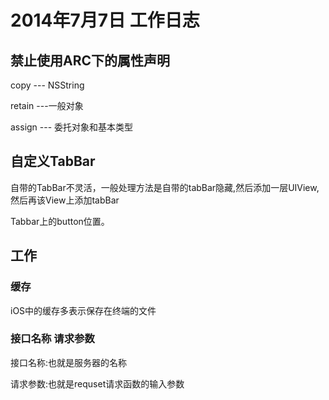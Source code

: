 # 2014年7月7日 工作日志

## 禁止使用ARC下的属性声明

copy --- NSString

retain ---一般对象

assign --- 委托对象和基本类型

## 自定义TabBar 

自带的TabBar不灵活，一般处理方法是自带的tabBar隐藏,然后添加一层UIView,然后再该View上添加tabBar

Tabbar上的button位置。



## 工作

### 缓存

iOS中的缓存多表示保存在终端的文件


### 接口名称 请求参数

接口名称:也就是服务器的名称

请求参数:也就是requset请求函数的输入参数


